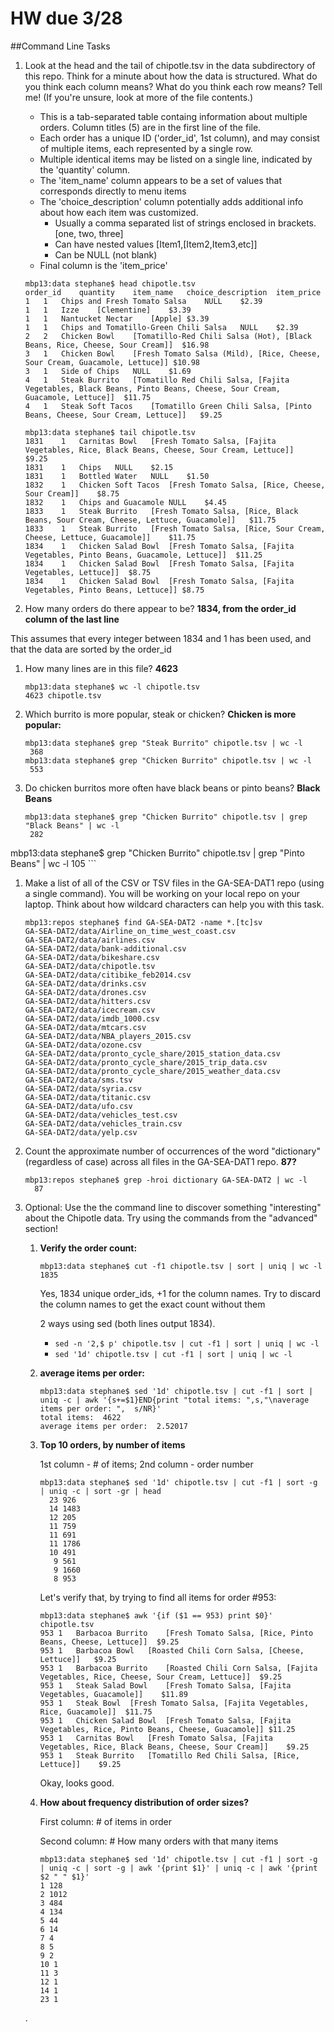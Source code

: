 # HW due 3/28

##Command Line Tasks

1. Look at the head and the tail of chipotle.tsv in the data subdirectory of this repo. Think for a minute about how the data is structured. What do you think each column means? What do you think each row means? Tell me! (If you're unsure, look at more of the file contents.)
    
      - This is a tab-separated table containg information about multiple orders. Column titles (5) are in the first line of the file.
      - Each order has a unique ID ('order_id', 1st column), and may consist of multiple items, each represented by a single row.
      - Multiple identical items may be listed on a single line, indicated by the 'quantity' column.
      - The 'item_name' column appears to be a set of values that corresponds directly to menu items
      - The 'choice_description' column potentially adds additional info about how each item was customized. 
        * Usually a comma separated list of strings enclosed in brackets. [one, two, three]
        * Can have nested values [Item1,[Item2,Item3,etc]]
        * Can be NULL (not blank)
      - Final column is the 'item_price'
      
    ```
    mbp13:data stephane$ head chipotle.tsv 
    order_id	quantity	item_name	choice_description	item_price
    1	1	Chips and Fresh Tomato Salsa	NULL	$2.39 
    1	1	Izze	[Clementine]	$3.39 
    1	1	Nantucket Nectar	[Apple]	$3.39 
    1	1	Chips and Tomatillo-Green Chili Salsa	NULL	$2.39 
    2	2	Chicken Bowl	[Tomatillo-Red Chili Salsa (Hot), [Black Beans, Rice, Cheese, Sour Cream]]	$16.98 
    3	1	Chicken Bowl	[Fresh Tomato Salsa (Mild), [Rice, Cheese, Sour Cream, Guacamole, Lettuce]]	$10.98 
    3	1	Side of Chips	NULL	$1.69 
    4	1	Steak Burrito	[Tomatillo Red Chili Salsa, [Fajita Vegetables, Black Beans, Pinto Beans, Cheese, Sour Cream, Guacamole, Lettuce]]	$11.75 
    4	1	Steak Soft Tacos	[Tomatillo Green Chili Salsa, [Pinto Beans, Cheese, Sour Cream, Lettuce]]	$9.25 
    ```
    ```
    mbp13:data stephane$ tail chipotle.tsv 
    1831	1	Carnitas Bowl	[Fresh Tomato Salsa, [Fajita Vegetables, Rice, Black Beans, Cheese, Sour Cream, Lettuce]]	$9.25 
    1831	1	Chips	NULL	$2.15 
    1831	1	Bottled Water	NULL	$1.50 
    1832	1	Chicken Soft Tacos	[Fresh Tomato Salsa, [Rice, Cheese, Sour Cream]]	$8.75 
    1832	1	Chips and Guacamole	NULL	$4.45 
    1833	1	Steak Burrito	[Fresh Tomato Salsa, [Rice, Black Beans, Sour Cream, Cheese, Lettuce, Guacamole]]	$11.75 
    1833	1	Steak Burrito	[Fresh Tomato Salsa, [Rice, Sour Cream, Cheese, Lettuce, Guacamole]]	$11.75 
    1834	1	Chicken Salad Bowl	[Fresh Tomato Salsa, [Fajita Vegetables, Pinto Beans, Guacamole, Lettuce]]	$11.25 
    1834	1	Chicken Salad Bowl	[Fresh Tomato Salsa, [Fajita Vegetables, Lettuce]]	$8.75 
    1834	1	Chicken Salad Bowl	[Fresh Tomato Salsa, [Fajita Vegetables, Pinto Beans, Lettuce]]	$8.75 
    ```

1. How many orders do there appear to be? **1834, from the order_id column of the last line**

  This assumes that every integer between 1834 and 1 has been used, and that the data are sorted by the order_id
  
1. How many lines are in this file? **4623**

    ```
    mbp13:data stephane$ wc -l chipotle.tsv 
    4623 chipotle.tsv
    ```
1. Which burrito is more popular, steak or chicken?
  **Chicken is more popular:**
    ```
    mbp13:data stephane$ grep "Steak Burrito" chipotle.tsv | wc -l
     368
    mbp13:data stephane$ grep "Chicken Burrito" chipotle.tsv | wc -l
     553
    ```
    
1. Do chicken burritos more often have black beans or pinto beans?
  **Black Beans**
    ```
    mbp13:data stephane$ grep "Chicken Burrito" chipotle.tsv | grep "Black Beans" | wc -l 
     282
mbp13:data stephane$ grep "Chicken Burrito" chipotle.tsv | grep "Pinto Beans" | wc -l 
     105
    ```
    
1. Make a list of all of the CSV or TSV files in the GA-SEA-DAT1 repo (using a single command). You will be working on your local repo on your laptop. Think about how wildcard characters can help you with this task.

    ```
    mbp13:repos stephane$ find GA-SEA-DAT2 -name *.[tc]sv
    GA-SEA-DAT2/data/Airline_on_time_west_coast.csv
    GA-SEA-DAT2/data/airlines.csv
    GA-SEA-DAT2/data/bank-additional.csv
    GA-SEA-DAT2/data/bikeshare.csv
    GA-SEA-DAT2/data/chipotle.tsv
    GA-SEA-DAT2/data/citibike_feb2014.csv
    GA-SEA-DAT2/data/drinks.csv
    GA-SEA-DAT2/data/drones.csv
    GA-SEA-DAT2/data/hitters.csv
    GA-SEA-DAT2/data/icecream.csv
    GA-SEA-DAT2/data/imdb_1000.csv
    GA-SEA-DAT2/data/mtcars.csv
    GA-SEA-DAT2/data/NBA_players_2015.csv
    GA-SEA-DAT2/data/ozone.csv
    GA-SEA-DAT2/data/pronto_cycle_share/2015_station_data.csv
    GA-SEA-DAT2/data/pronto_cycle_share/2015_trip_data.csv
    GA-SEA-DAT2/data/pronto_cycle_share/2015_weather_data.csv
    GA-SEA-DAT2/data/sms.tsv
    GA-SEA-DAT2/data/syria.csv
    GA-SEA-DAT2/data/titanic.csv
    GA-SEA-DAT2/data/ufo.csv
    GA-SEA-DAT2/data/vehicles_test.csv
    GA-SEA-DAT2/data/vehicles_train.csv
    GA-SEA-DAT2/data/yelp.csv
    ```

1. Count the approximate number of occurrences of the word "dictionary" (regardless of case) across all files in the GA-SEA-DAT1 repo.
    **87?**
    ```
    mbp13:repos stephane$ grep -hroi dictionary GA-SEA-DAT2 | wc -l
      87

    ```
1. Optional: Use the the command line to discover something "interesting" about the Chipotle data. Try using the commands from the "advanced" section!
    1. **Verify the order count:**

        ```
        mbp13:data stephane$ cut -f1 chipotle.tsv | sort | uniq | wc -l
        1835
        ```
        
        Yes, 1834 unique order_ids, +1 for the column names. Try to discard the column names to get the exact count without them
        
        2 ways using sed (both lines output 1834).
        
        - ```sed -n '2,$ p' chipotle.tsv | cut -f1 | sort | uniq | wc -l```
        - ```sed '1d' chipotle.tsv | cut -f1 | sort | uniq | wc -l```
    
    1. **average items per order:**
    
        ```
        mbp13:data stephane$ sed '1d' chipotle.tsv | cut -f1 | sort | uniq -c | awk '{s+=$1}END{print "total items: ",s,"\naverage items per order: ",  s/NR}'
        total items:  4622 
        average items per order:  2.52017
        ```
    1. **Top 10 orders, by number of items**
        
        1st column - # of items; 2nd column - order number
        ```
        mbp13:data stephane$ sed '1d' chipotle.tsv | cut -f1 | sort -g | uniq -c | sort -gr | head
          23 926
          14 1483
          12 205
          11 759
          11 691
          11 1786
          10 491
           9 561
           9 1660
           8 953
        ```

        Let's verify that, by trying to find all items for order #953:
        
        ```
        mbp13:data stephane$ awk '{if ($1 == 953) print $0}' chipotle.tsv 
        953	1	Barbacoa Burrito	[Fresh Tomato Salsa, [Rice, Pinto Beans, Cheese, Lettuce]]	$9.25 
        953	1	Barbacoa Bowl	[Roasted Chili Corn Salsa, [Cheese, Lettuce]]	$9.25 
        953	1	Barbacoa Burrito	[Roasted Chili Corn Salsa, [Fajita Vegetables, Rice, Cheese, Sour Cream, Lettuce]]	$9.25 
        953	1	Steak Salad Bowl	[Fresh Tomato Salsa, [Fajita Vegetables, Guacamole]]	$11.89 
        953	1	Steak Bowl	[Fresh Tomato Salsa, [Fajita Vegetables, Rice, Guacamole]]	$11.75 
        953	1	Chicken Salad Bowl	[Fresh Tomato Salsa, [Fajita Vegetables, Rice, Pinto Beans, Cheese, Guacamole]]	$11.25 
        953	1	Carnitas Bowl	[Fresh Tomato Salsa, [Fajita Vegetables, Rice, Black Beans, Cheese, Sour Cream]]	$9.25 
        953	1	Steak Burrito	[Tomatillo Red Chili Salsa, [Rice, Lettuce]]	$9.25 
        ```
        
        Okay, looks good.
        
    1. **How about frequency distribution of order sizes?**
    
        First column: # of items in order
        
        Second column: # How many orders with that many items
        
        ```
        mbp13:data stephane$ sed '1d' chipotle.tsv | cut -f1 | sort -g | uniq -c | sort -g | awk '{print $1}' | uniq -c | awk '{print $2 " " $1}'
        1 128
        2 1012
        3 484
        4 134
        5 44
        6 14
        7 4
        8 5
        9 2
        10 1
        11 3
        12 1
        14 1
        23 1
        ```
        
    .
    
        
